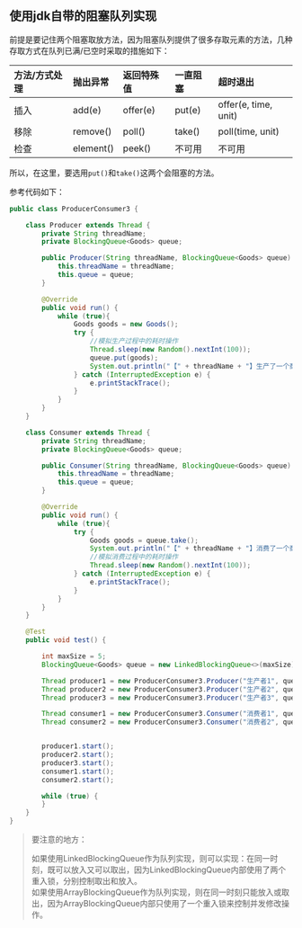 ## 使用jdk自带的阻塞队列实现

前提是要记住两个阻塞取放方法，因为阻塞队列提供了很多存取元素的方法，几种存取方式在队列已满/已空时采取的措施如下：

| 方法/方式处理 | 抛出异常 | 返回特殊值 | 一直阻塞 | 超时退出 |
| :--- | :--- | :--- | :--- | :--- |
| 插入 | add\(e\) | offer\(e\) | put\(e\) | offer\(e, time, unit\) |
| 移除 | remove\(\) | poll\(\) | take\(\) | poll\(time, unit\) |
| 检查 | element\(\) | peek\(\) | 不可用 | 不可用 |

所以，在这里，要选用`put()`和`take()`这两个会阻塞的方法。

参考代码如下：

```java
public class ProducerConsumer3 {

    class Producer extends Thread {
        private String threadName;
        private BlockingQueue<Goods> queue;

        public Producer(String threadName, BlockingQueue<Goods> queue) {
            this.threadName = threadName;
            this.queue = queue;
        }

        @Override
        public void run() {
            while (true){
                Goods goods = new Goods();
                try {
                    //模拟生产过程中的耗时操作
                    Thread.sleep(new Random().nextInt(100));
                    queue.put(goods);
                    System.out.println("【" + threadName + "】生产了一个商品：【" + goods.toString() + "】，目前商品数量：" + queue.size());
                } catch (InterruptedException e) {
                    e.printStackTrace();
                }
            }
        }
    }

    class Consumer extends Thread {
        private String threadName;
        private BlockingQueue<Goods> queue;

        public Consumer(String threadName, BlockingQueue<Goods> queue) {
            this.threadName = threadName;
            this.queue = queue;
        }

        @Override
        public void run() {
            while (true){
                try {
                    Goods goods = queue.take();
                    System.out.println("【" + threadName + "】消费了一个商品：【" + goods.toString() + "】，目前商品数量：" + queue.size());
                    //模拟消费过程中的耗时操作
                    Thread.sleep(new Random().nextInt(100));
                } catch (InterruptedException e) {
                    e.printStackTrace();
                }
            }
        }
    }

    @Test
    public void test() {

        int maxSize = 5;
        BlockingQueue<Goods> queue = new LinkedBlockingQueue<>(maxSize);

        Thread producer1 = new ProducerConsumer3.Producer("生产者1", queue);
        Thread producer2 = new ProducerConsumer3.Producer("生产者2", queue);
        Thread producer3 = new ProducerConsumer3.Producer("生产者3", queue);

        Thread consumer1 = new ProducerConsumer3.Consumer("消费者1", queue);
        Thread consumer2 = new ProducerConsumer3.Consumer("消费者2", queue);


        producer1.start();
        producer2.start();
        producer3.start();
        consumer1.start();
        consumer2.start();

        while (true) {
        }
    }
}
```

> 要注意的地方：  
>   
> 如果使用LinkedBlockingQueue作为队列实现，则可以实现：在同一时刻，既可以放入又可以取出，因为LinkedBlockingQueue内部使用了两个重入锁，分别控制取出和放入。  
> 如果使用ArrayBlockingQueue作为队列实现，则在同一时刻只能放入或取出，因为ArrayBlockingQueue内部只使用了一个重入锁来控制并发修改操作。

